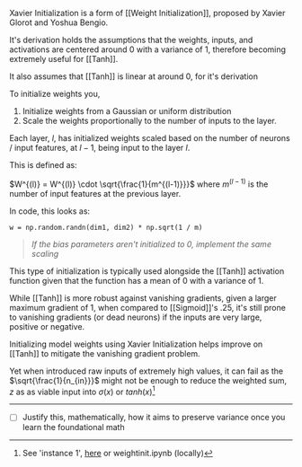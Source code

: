 Xavier Initialization is a form of [[Weight Initialization]], proposed by Xavier Glorot and Yoshua Bengio.

It's derivation holds the assumptions that the weights, inputs, and activations are centered around $0$ with a variance of $1$, therefore becoming extremely useful for [[Tanh]].

It also assumes that [[Tanh]] is linear at around $0$, for it's derivation

To initialize weights you,
1. Initialize weights from a Gaussian or uniform distribution
2. Scale the weights proportionally to the number of inputs to the layer.

Each layer, $l$, has initialized weights scaled based on the number of neurons / input features, at $l-1$, being input to the layer $l$.

This is defined as: 

$W^{(l)} = W^{(l)} \cdot \sqrt{\frac{1}{m^{(l-1)}}}$ where $m^{(l-1)}$ is the number of input features at the previous layer.

In code, this looks as:

```
w = np.random.randn(dim1, dim2) * np.sqrt(1 / m)
```

> _If the bias parameters aren't initialized to 0, implement the same scaling_

This type of initialization is typically used alongside the [[Tanh]] activation function given that the function has a mean of 0 with a variance of 1.

While [[Tanh]] is more robust against vanishing gradients, given a larger maximum gradient of $1$, when compared to [[Sigmoid]]'s $.25$, it's still prone to vanishing gradients (or dead neurons) if the inputs are very large, positive or negative. 

Initializing model weights using Xavier Initialization helps improve on [[Tanh]] to mitigate the vanishing gradient problem.

Yet when introduced raw inputs of extremely high values, it can fail as the $\sqrt{\frac{1}{n_{in}}}$ might not be enough to reduce the weighted sum, $z$ as as viable input into $\sigma(x)$ or $tanh(x)$[^1]

[^1]: See 'instance 1', [here](https://github.com/vxnuaj/LABS/blob/main/DEEPLEARNING/NeuralNetworks/WeightInitialization/weightinit.ipynb) or weightinit.ipynb (locally)


---
- [ ] Justify this, mathematically, how it aims to preserve variance once you learn the foundational math